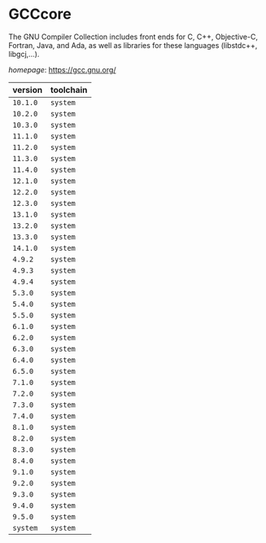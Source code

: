 # GCCcore

The GNU Compiler Collection includes front ends for C, C++, Objective-C, Fortran, Java, and Ada,  as well as libraries for these languages (libstdc++, libgcj,...).

*homepage*: <https://gcc.gnu.org/>

version | toolchain
--------|----------
``10.1.0`` | ``system``
``10.2.0`` | ``system``
``10.3.0`` | ``system``
``11.1.0`` | ``system``
``11.2.0`` | ``system``
``11.3.0`` | ``system``
``11.4.0`` | ``system``
``12.1.0`` | ``system``
``12.2.0`` | ``system``
``12.3.0`` | ``system``
``13.1.0`` | ``system``
``13.2.0`` | ``system``
``13.3.0`` | ``system``
``14.1.0`` | ``system``
``4.9.2`` | ``system``
``4.9.3`` | ``system``
``4.9.4`` | ``system``
``5.3.0`` | ``system``
``5.4.0`` | ``system``
``5.5.0`` | ``system``
``6.1.0`` | ``system``
``6.2.0`` | ``system``
``6.3.0`` | ``system``
``6.4.0`` | ``system``
``6.5.0`` | ``system``
``7.1.0`` | ``system``
``7.2.0`` | ``system``
``7.3.0`` | ``system``
``7.4.0`` | ``system``
``8.1.0`` | ``system``
``8.2.0`` | ``system``
``8.3.0`` | ``system``
``8.4.0`` | ``system``
``9.1.0`` | ``system``
``9.2.0`` | ``system``
``9.3.0`` | ``system``
``9.4.0`` | ``system``
``9.5.0`` | ``system``
``system`` | ``system``
